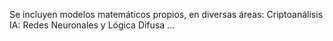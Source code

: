 Se incluyen modelos matemáticos propios, en diversas áreas:
Criptoanálisis
IA: Redes Neuronales y Lógica Difusa
...


